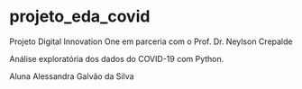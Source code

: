 # projeto_eda_covid
Projeto Digital Innovation One em parceria com o Prof. Dr. Neylson Crepalde

Análise exploratória dos dados do COVID-19 com Python.

Aluna Alessandra Galvão da Silva

